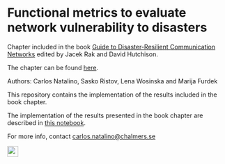 # Functional metrics to evaluate network vulnerability to disasters

Chapter included in the book [Guide to Disaster-Resilient Communication Networks](https://www.springer.com/gp/book/9783030446840) edited by Jacek Rak and David Hutchison.

The chapter can be found [here](https://doi.org/10.1007/978-3-030-44685-7_2).

Authors: Carlos Natalino, Sasko Ristov, Lena Wosinska and Marija Furdek

This repository contains the implementation of the results included in the book chapter.

The implementation of the results presented in the book chapter are described in [this notebook](./results-chapter.ipynb).

For more info, contact carlos.natalino@chalmers.se

<a href="https://www.researchgate.net/profile/Carlos_Natalino" alt="ResearchGate profile"><img style="height: 25px" src="https://i1.rgstatic.net/ii/institution.image/AS%3A267458164789257%401440778403888_l"/></a>